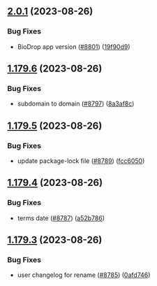 ## [2.0.1](https://github.com/EddieHubCommunity/BioDrop/compare/v1.179.6...v2.0.1) (2023-08-26)


### Bug Fixes

* BioDrop app version ([#8801](https://github.com/EddieHubCommunity/BioDrop/issues/8801)) ([19f90d9](https://github.com/EddieHubCommunity/BioDrop/commit/19f90d909aa741b7e07dc61c9f000e77227bb924))



## [1.179.6](https://github.com/EddieHubCommunity/BioDrop/compare/v1.179.5...v1.179.6) (2023-08-26)


### Bug Fixes

* subdomain to domain ([#8797](https://github.com/EddieHubCommunity/BioDrop/issues/8797)) ([8a3af8c](https://github.com/EddieHubCommunity/BioDrop/commit/8a3af8c4c523b16d2fbc3504ade7919032d27ffa))



## [1.179.5](https://github.com/EddieHubCommunity/BioDrop/compare/v1.179.4...v1.179.5) (2023-08-26)


### Bug Fixes

* update package-lock file ([#8789](https://github.com/EddieHubCommunity/BioDrop/issues/8789)) ([fcc6050](https://github.com/EddieHubCommunity/BioDrop/commit/fcc60504fb0ca33f00437ea9d8e8b6f3f3f662dc))



## [1.179.4](https://github.com/EddieHubCommunity/BioDrop/compare/v1.179.3...v1.179.4) (2023-08-26)


### Bug Fixes

* terms date ([#8787](https://github.com/EddieHubCommunity/BioDrop/issues/8787)) ([a52b786](https://github.com/EddieHubCommunity/BioDrop/commit/a52b786bc7552bf5dea34818cbba8f564bec1837))



## [1.179.3](https://github.com/EddieHubCommunity/BioDrop/compare/v1.179.2...v1.179.3) (2023-08-26)


### Bug Fixes

* user changelog for rename ([#8785](https://github.com/EddieHubCommunity/BioDrop/issues/8785)) ([0afd746](https://github.com/EddieHubCommunity/BioDrop/commit/0afd74600997b34a838c2a4fe24c6ceb616e5814))



